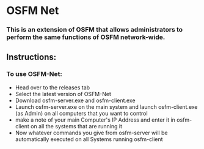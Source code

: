 # OSFM Net

### This is an extension of OSFM that allows administrators to perform the same functions of OSFM network-wide. 
## Instructions:

### To use OSFM-Net:
- Head over to the releases tab
- Select the latest version of OSFM-Net
- Download osfm-server.exe and osfm-client.exe
- Launch osfm-server.exe on the main system and launch osfm-client.exe (as Admin) on all computers that you want to control
- make a note of your main Computer's IP Address and enter it in osfm-client on all the systems that are running it
- Now whatever commands you give from osfm-server will be automatically executed on all Systems running osfm-client